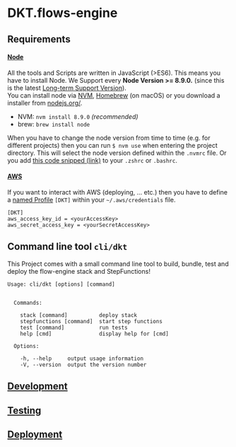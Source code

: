# DKT.flows-engine

## Requirements

#### [Node](https://nodejs.org/en/)

All the tools and Scripts are written in JavaScript (>ES6). This means you have to install Node. We
Support every **Node Version >= 8.9.0.** (since this is the latest
[Long-term Support Version](https://github.com/nodejs/LTS)).\
You can install node via [NVM](https://github.com/creationix/nvm), [Homebrew](http://brew.sh/) (on macOS)
or you download a installer from [nodejs.org/](https://nodejs.org/).

* NVM: `nvm install 8.9.0` _(recommended)_
* brew: `brew install node`

When you have to change the node version from time to time (e.g. for different projects) then you
can run `$ nvm use` when entering the project directory. This will select the node version defined
within the `.nvmrc` file. Or you add
[this code snipped (link)](https://github.com/creationix/nvm#zsh) to your `.zshrc` or `.bashrc`.

#### [AWS](https://aws.amazon.com/documentation/)

If you want to interact with AWS (deploying, ... etc.) then you have to define a
[named Profile](https://docs.aws.amazon.com/cli/latest/userguide/cli-chap-getting-started.html#cli-multiple-profiles)
`[DKT]` within your `~/.aws/credentials` file.

```
[DKT]
aws_access_key_id = <yourAccessKey>
aws_secret_access_key = <yourSecretAccessKey>
```

## Command line tool `cli/dkt`

This Project comes with a small command line tool to build, bundle, test and deploy the flow-engine
stack and StepFunctions!

```shell
Usage: cli/dkt [options] [command]


  Commands:

    stack [command]          deploy stack
    stepfunctions [command]  start step functions
    test [command]           run tests
    help [cmd]               display help for [cmd]

  Options:

    -h, --help     output usage information
    -V, --version  output the version number
```

## [Development](https://github.com/kreuzwerker/DKT.flows-engine/blob/master/docs/dev.md)

## [Testing](https://github.com/kreuzwerker/DKT.flows-engine/blob/master/docs/tests.md)

## [Deployment](https://github.com/kreuzwerker/DKT.flows-engine/blob/master/docs/ops.md)
